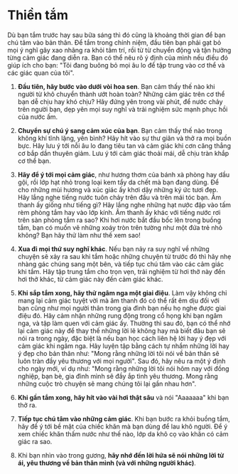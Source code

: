 # Thiền tắm

Dù bạn tắm trước hay sau bữa sáng thì đó cũng là khoảng thời gian để bạn chú tâm vào bản thân. Để tắm trong chính niệm, đầu tiên bạn phải gạt bỏ mọi ý nghĩ gây xao nhãng ra khỏi tâm trí, rồi từ từ chuyển động và tận hưởng từng cảm giác đang diễn ra. Bạn có thể nêu rõ ý định của mình nếu điều đó giúp ích cho bạn: "Tôi đang buông bỏ mọi âu lo để tập trung vào cơ thể và các giác quan của tôi".


1. **Đầu tiên, hãy bước vào dưới vòi hoa sen**. Bạn cảm thấy thế nào khi người từ khô chuyển thành ướt hoàn toàn? Những cảm giác trên cơ thể bạn dễ chịu hay khó chịu? Hãy đứng yên trong vài phút, để nước chảy trên người bạn, dẹp yên mọi suy nghĩ và trải nghiệm sức mạnh phục hồi của nước ấm.

2. **Chuyển sự chú ý sang cảm xúc của bạn**. Bạn cảm thấy thế nào trong không khí tĩnh lặng, yên bình? Hãy hít vào sự thư giãn và thở ra mọi buồn bực. Hãy lưu ý tới nỗi âu lo đang tiêu tan và cảm giác khi cơn căng thẳng cơ bắp dần thuyên giảm. Lưu ý tới cảm giác thoải mái, dễ chịu tràn khắp cơ thể bạn.

3. **Hãy để ý tới mọi cảm giác**, như hương thơm của bánh xà phòng hay dầu gội, rồi lớp hạt nhỏ trong loại kem tẩy da chết mà bạn đang dùng. Để cho những mùi hương và xúc giác ấy khơi dậy những ký ức tươi đẹp. Hãy lắng nghe tiếng nước tuôn chảy trên đầu và trên mái tóc bạn. Âm thanh ấy giống như tiếng gì? Hãy lắng nghe những hạt nước đập vào tấm rèm phòng tắm hay vào lớp kính. Âm thanh ấy khác với tiếng nước rơi trên sàn phòng tắm ra sao? Khi hơi nước bắt đầu bốc lên trong buồng tắm, bạn có muốn vẽ những xoáy tròn trên tường như một đứa trẻ nhỏ không? Bạn hãy thử làm như thế xem sao!

4. **Xua đi mọi thứ suy nghĩ khác**. Nếu bạn nảy ra suy nghĩ về những chuyện sẽ xảy ra sau khi tắm hoặc những chuyện từ trước đó thì hãy nhẹ nhàng gác chúng sang một bên, và tiếp tục chú tâm vào các cảm giác khi tắm. Hãy tập trung tắm cho trọn vẹn, trải nghiệm từ hơi thở này đến hơi thở khác, từ cảm giác này đến cảm giác khác.

5. **Khi sắp tắm xong, hãy thử ngâm nga một giai điệu**. Làm vậy không chỉ mang lại cảm giác tuyệt vời mà âm thanh đó có thể rất êm dịu đối với bạn cũng như mọi người thân trong gia đình bạn nếu họ nghe được giai điệu đó. Hãy cảm nhận những rung động trong cổ họng khi bạn ngâm nga, và tập làm quen với cảm giác ấy. Thường thì sau đó, bạn có thể nhớ lại cảm giác này để thay thế những lời lẽ không hay mà biết đâu bạn sẽ nói ra trong ngày, đặc biệt là nếu bạn học cách liên hệ lời hay ý đẹp với cảm giác khi ngâm nga. Hãy luyện tập bằng cách tự nhẩm những lời hay ý đẹp cho bản thân như: "Mong rằng những lời tôi nói về bản thân sẽ luôn tràn đầy yêu thương với mọi người". Sau đó, hãy nêu ra một ý định cho ngày mới, ví dụ như: "Mong rằng những lời tôi nói hôm nay với đồng nghiệp, bạn bè, gia đình mình sẽ đầy ắp tình yêu thương. Mong rằng những cuộc trò chuyện sẽ mang chúng tôi lại gần nhau hơn".

6. **Khi gần tắm xong, hãy hít vào vài hơi thật sâu** và nói "Aaaaaaa" khi bạn thở ra.

7. **Tiếp tục chú tâm vào những cảm giác**. Khi bạn bước ra khỏi buồng tắm, hãy để ý tới bề mặt của chiếc khăn mà bạn dùng để lau khô người. Để ý xem chiếc khăn thấm nước như thế nào, lớp da khô cọ vào khăn có cảm giác ra sao.

8. Khi bạn nhìn vào trong gương, **hãy nhớ đến lời hứa sẽ nói những lời từ ái, yêu thương về bản thân mình (và với những người khác)**.